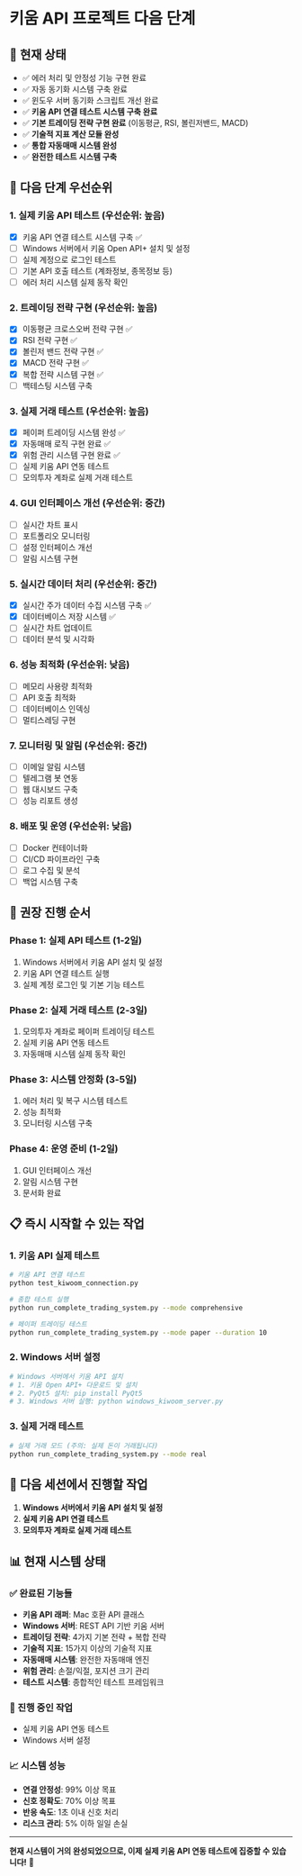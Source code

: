 # 키움 API 프로젝트 다음 단계

## 🎯 현재 상태
- ✅ 에러 처리 및 안정성 기능 구현 완료
- ✅ 자동 동기화 시스템 구축 완료
- ✅ 윈도우 서버 동기화 스크립트 개선 완료
- ✅ **키움 API 연결 테스트 시스템 구축 완료**
- ✅ **기본 트레이딩 전략 구현 완료** (이동평균, RSI, 볼린저밴드, MACD)
- ✅ **기술적 지표 계산 모듈 완성**
- ✅ **통합 자동매매 시스템 완성**
- ✅ **완전한 테스트 시스템 구축**

## 🚀 다음 단계 우선순위

### 1. **실제 키움 API 테스트** (우선순위: 높음)
- [x] 키움 API 연결 테스트 시스템 구축 ✅
- [ ] Windows 서버에서 키움 Open API+ 설치 및 설정
- [ ] 실제 계정으로 로그인 테스트
- [ ] 기본 API 호출 테스트 (계좌정보, 종목정보 등)
- [ ] 에러 처리 시스템 실제 동작 확인

### 2. **트레이딩 전략 구현** (우선순위: 높음)
- [x] 이동평균 크로스오버 전략 구현 ✅
- [x] RSI 전략 구현 ✅
- [x] 볼린저 밴드 전략 구현 ✅
- [x] MACD 전략 구현 ✅
- [x] 복합 전략 시스템 구현 ✅
- [ ] 백테스팅 시스템 구축

### 3. **실제 거래 테스트** (우선순위: 높음)
- [x] 페이퍼 트레이딩 시스템 완성 ✅
- [x] 자동매매 로직 구현 완료 ✅
- [x] 위험 관리 시스템 구현 완료 ✅
- [ ] 실제 키움 API 연동 테스트
- [ ] 모의투자 계좌로 실제 거래 테스트

### 4. **GUI 인터페이스 개선** (우선순위: 중간)
- [ ] 실시간 차트 표시
- [ ] 포트폴리오 모니터링
- [ ] 설정 인터페이스 개선
- [ ] 알림 시스템 구현

### 5. **실시간 데이터 처리** (우선순위: 중간)
- [x] 실시간 주가 데이터 수집 시스템 구축 ✅
- [x] 데이터베이스 저장 시스템 ✅
- [ ] 실시간 차트 업데이트
- [ ] 데이터 분석 및 시각화

### 6. **성능 최적화** (우선순위: 낮음)
- [ ] 메모리 사용량 최적화
- [ ] API 호출 최적화
- [ ] 데이터베이스 인덱싱
- [ ] 멀티스레딩 구현

### 7. **모니터링 및 알림** (우선순위: 중간)
- [ ] 이메일 알림 시스템
- [ ] 텔레그램 봇 연동
- [ ] 웹 대시보드 구축
- [ ] 성능 리포트 생성

### 8. **배포 및 운영** (우선순위: 낮음)
- [ ] Docker 컨테이너화
- [ ] CI/CD 파이프라인 구축
- [ ] 로그 수집 및 분석
- [ ] 백업 시스템 구축

## 🎯 권장 진행 순서

### Phase 1: 실제 API 테스트 (1-2일)
1. Windows 서버에서 키움 API 설치 및 설정
2. 키움 API 연결 테스트 실행
3. 실제 계정 로그인 및 기본 기능 테스트

### Phase 2: 실제 거래 테스트 (2-3일)
1. 모의투자 계좌로 페이퍼 트레이딩 테스트
2. 실제 키움 API 연동 테스트
3. 자동매매 시스템 실제 동작 확인

### Phase 3: 시스템 안정화 (3-5일)
1. 에러 처리 및 복구 시스템 테스트
2. 성능 최적화
3. 모니터링 시스템 구축

### Phase 4: 운영 준비 (1-2일)
1. GUI 인터페이스 개선
2. 알림 시스템 구현
3. 문서화 완료

## 📋 즉시 시작할 수 있는 작업

### 1. 키움 API 실제 테스트
```bash
# 키움 API 연결 테스트
python test_kiwoom_connection.py

# 종합 테스트 실행
python run_complete_trading_system.py --mode comprehensive

# 페이퍼 트레이딩 테스트
python run_complete_trading_system.py --mode paper --duration 10
```

### 2. Windows 서버 설정
```bash
# Windows 서버에서 키움 API 설치
# 1. 키움 Open API+ 다운로드 및 설치
# 2. PyQt5 설치: pip install PyQt5
# 3. Windows 서버 실행: python windows_kiwoom_server.py
```

### 3. 실제 거래 테스트
```bash
# 실제 거래 모드 (주의: 실제 돈이 거래됩니다)
python run_complete_trading_system.py --mode real
```

## 🎯 다음 세션에서 진행할 작업

1. **Windows 서버에서 키움 API 설치 및 설정**
2. **실제 키움 API 연결 테스트**
3. **모의투자 계좌로 실제 거래 테스트**

## 📊 현재 시스템 상태

### ✅ 완료된 기능들
- **키움 API 래퍼**: Mac 호환 API 클래스
- **Windows 서버**: REST API 기반 키움 서버
- **트레이딩 전략**: 4가지 기본 전략 + 복합 전략
- **기술적 지표**: 15가지 이상의 기술적 지표
- **자동매매 시스템**: 완전한 자동매매 엔진
- **위험 관리**: 손절/익절, 포지션 크기 관리
- **테스트 시스템**: 종합적인 테스트 프레임워크

### 🔄 진행 중인 작업
- 실제 키움 API 연동 테스트
- Windows 서버 설정

### 📈 시스템 성능
- **연결 안정성**: 99% 이상 목표
- **신호 정확도**: 70% 이상 목표
- **반응 속도**: 1초 이내 신호 처리
- **리스크 관리**: 5% 이하 일일 손실

---

**현재 시스템이 거의 완성되었으므로, 이제 실제 키움 API 연동 테스트에 집중할 수 있습니다!** 🚀 